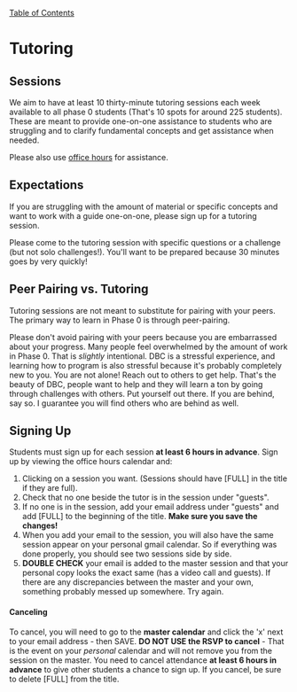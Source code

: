 [Table of Contents](readme.md)

# Tutoring

## Sessions
We aim to have at least 10 thirty-minute tutoring sessions each week available to all phase 0 students (That's 10 spots for around 225 students). These are meant to provide one-on-one assistance to students who are struggling and to clarify  fundamental concepts and get assistance when needed. 

Please also use [office hours](office_hours.md) for assistance. 


## Expectations
If you are struggling with the amount of material or specific concepts and want to work with a guide one-on-one, please sign up for a tutoring session. 

Please come to the tutoring session with specific questions or a challenge (but not solo challenges!). You'll want to be prepared because 30 minutes goes by very quickly!


## Peer Pairing vs. Tutoring

Tutoring sessions are not meant to substitute for pairing with your peers. The primary way to learn in Phase 0 is through peer-pairing. 

Please don't avoid pairing with your peers because you are embarrassed about your progress. Many people feel overwhelmed by the amount of work in Phase 0. That is *slightly* intentional. DBC is a stressful experience, and learning how to program is also stressful because it's probably completely new to you. You are not alone! Reach out to others to get help. That's the beauty of DBC, people want to help and they will learn a ton by going through challenges with others. Put yourself out there. If you are behind, say so. I guarantee you will find others who are behind as well. 

## Signing Up
Students must sign up for each session **at least 6 hours in advance**. Sign up by viewing the office hours calendar and:

1. Clicking on a session you want. (Sessions should have [FULL] in the title if they are full).
2. Check that no one beside the tutor is in the session under "guests". 
3. If no one is in the session, add your email address under "guests" and add [FULL] to the beginning of the title. **Make sure you save the changes!**
4. When you add your email to the session, you will also have the same session appear on your personal 
gmail calendar. So if everything was done properly, you should see two sessions side by side.
5. **DOUBLE CHECK** your email is added to the master session and that your personal copy looks the exact same (has a video call and guests). If there are any discrepancies between the master and your own, something probably messed up somewhere. Try again.  

#### Canceling
To cancel, you will need to go to the **master calendar** and click the 'x' next to your email address - then SAVE. **DO NOT USE the RSVP to cancel** - That is the event on your *personal* calendar and will not remove you from the session on the master. You need to cancel attendance **at least 6 hours in advance** to give other students a chance to sign up. If you cancel, be sure to delete [FULL] from the title. 
